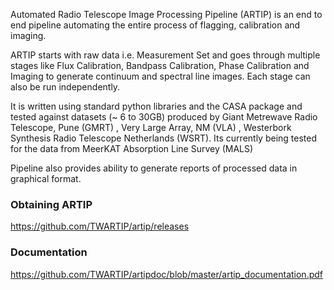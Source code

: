 Automated Radio Telescope Image Processing Pipeline (ARTIP) is an end to end pipeline automating the entire process of flagging, calibration and imaging.

ARTIP starts with raw data i.e. Measurement Set and goes through multiple stages like Flux Calibration, Bandpass Calibration, Phase Calibration and Imaging to generate continuum and spectral line images. Each stage can also be run independently. 

It is written using standard python libraries and the CASA package and tested against datasets (~ 6 to 30GB) produced by Giant Metrewave Radio Telescope, Pune (GMRT) , Very Large Array, NM (VLA) , Westerbork Synthesis Radio Telescope Netherlands (WSRT). Its currently being tested for the data from MeerKAT Absorption Line Survey (MALS)

Pipeline also provides ability to generate reports of processed data in graphical format.

### Obtaining ARTIP
https://github.com/TWARTIP/artip/releases

### Documentation
https://github.com/TWARTIP/artipdoc/blob/master/artip_documentation.pdf
